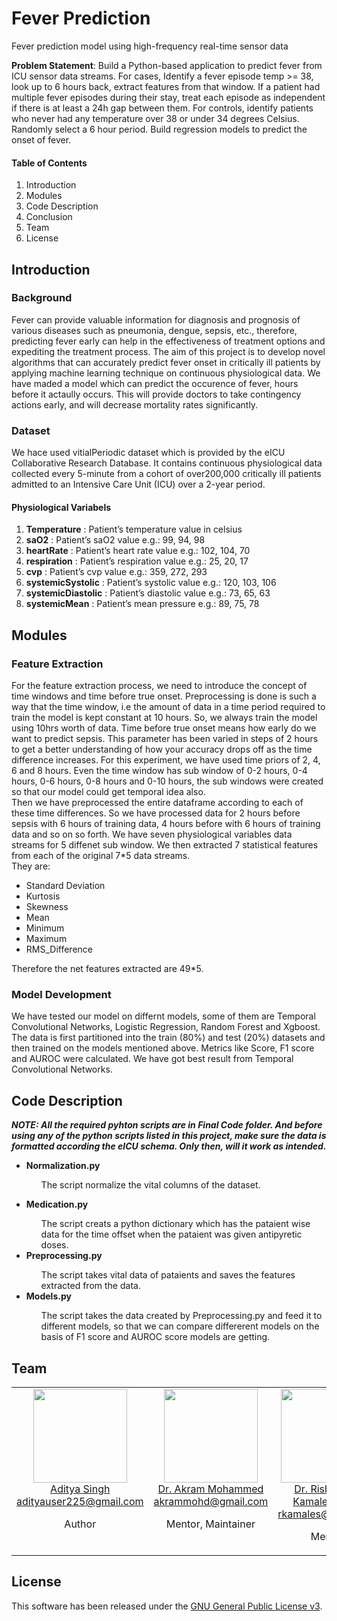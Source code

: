 # Fever Prediction
Fever prediction model using high-frequency real-time sensor data

<b>Problem Statement</b>: Build a Python-based application to predict fever from ICU sensor data streams.
For cases, Identify a fever episode temp >= 38, look up to 6 hours back, extract features from that window. If a patient had multiple fever episodes during their stay, treat each episode as independent if there is at least a 24h gap between them. For controls, identify patients who never had any temperature over 38 or under 34 degrees Celsius. Randomly select a 6 hour period. Build regression models to predict the onset of fever.

<h4>Table of Contents</h4>
<ol>
    <li>Introduction</li>
    <li>Modules</li>
    <li>Code Description</li>
    <li>Conclusion</li>
    <li>Team</li>
    <li>License</li>
</ol>

## Introduction

### Background
Fever can provide valuable information for diagnosis and prognosis of various diseases such as pneumonia, dengue, sepsis, etc., therefore, predicting fever early can help in the effectiveness of treatment options and expediting the treatment process. The aim of this project is to develop novel algorithms that can accurately predict fever onset in critically ill patients by applying machine learning technique on continuous physiological data. We have maded a model which can predict the occurence of fever, hours before it actaully occurs. This will provide doctors to take contingency actions early, and will decrease mortality rates significantly.

### Dataset
We hace used vitialPeriodic dataset which is provided by the eICU Collaborative Research Database. It contains continuous physiological data collected every 5-minute from a cohort of over200,000 critically ill patients admitted to an Intensive Care Unit (ICU) over a 2-year period.
<h4>Physiological Variabels</h4>
<ol>
    <li> <b>Temperature</b> : Patient’s temperature value in celsius </li>
    <li> <b>saO2</b> : Patient’s saO2 value e.g.: 99, 94, 98 </li>
    <li> <b>heartRate</b> : Patient’s heart rate value e.g.: 102, 104, 70 </li>
    <li> <b>respiration</b> : Patient’s respiration value e.g.: 25, 20, 17</li>
    <li> <b>cvp</b> : Patient’s cvp value e.g.: 359, 272, 293</li>
    <li> <b>systemicSystolic</b> : Patient’s systolic value e.g.: 120, 103, 106</li>
    <li> <b>systemicDiastolic</b> : Patient’s diastolic value e.g.: 73, 65, 63</li>
    <li> <b>systemicMean</b> : Patient’s mean pressure e.g.: 89, 75, 78</li>
</ol>

## Modules

### Feature Extraction
For the feature extraction process, we need to introduce the concept of time windows and time before true onset. Preprocessing is done is such a way that the time window, i.e the amount of data in a time period required to train the model is kept constant at 10 hours. So, we always train the model using 10hrs worth of data. Time before true onset means how early do we want to predict sepsis. This parameter has been varied in steps of 2 hours to get a better understanding of how your accuracy drops off as the time difference increases. For this experiment, we have used time priors of 2, 4, 6 and 8 hours. Even the time window has sub window of 0-2 hours, 0-4 hours, 0-6 hours, 0-8 hours and 0-10 hours, the sub windows were created so that our model could get temporal idea also.
<br>
Then we have preprocessed the entire dataframe according to each of these time differences. So we have processed data for 2 hours before sepsis with 6 hours of training data, 4 hours before with 6 hours of training data and so on so forth. We have seven physiological variables data streams for 5 diffenet sub window. We then extracted 7 statistical features from each of the original 7*5 data streams. <br>
They are:
<ul>
<li>Standard Deviation</li>
<li>Kurtosis</li>
<li>Skewness</li>
<li>Mean </li>
<li>Minimum</li>
<li>Maximum</li>
<li>RMS_Difference</li>
</ul>
Therefore the net features extracted are 49*5.

### Model Development

We have tested our model on differnt models, some of them are Temporal Convolutional Networks, Logistic Regression, Random Forest and Xgboost. The data is first partitioned into the train (80%) and test (20%) datasets and then trained on the models mentioned above. Metrics like Score, F1 score and AUROC were calculated. We have got best result from Temporal Convolutional Networks.

## Code Description
<b><i>NOTE: All the required pyhton scripts are in Final Code folder. And before using any of the python scripts listed in this project, make sure the data is formatted according the eICU schema. Only then, will it work as intended.</i></b>
<ul>
<li><b>Normalization.py</b></li>
<ul>

The script normalize the vital columns of the dataset.
</ul>
<li><b>Medication.py</b></li>
<ul>
The script creats a python dictionary which has the pataient wise data for the time offset when the pataient was given antipyretic doses.
</ul>
<li><b>Preprocessing.py</b></li>
<ul>
The script takes vital data of pataients and saves the features extracted from the data. 
</ul>
<li><b>Models.py</b></li>
<ul>
The script takes the data created by Preprocessing.py and feed it to different models, so that we can compare differerent models on the basis of F1 score and AUROC score models are getting.
</ul>

</ul>

## Team
<table align="center">
  <tbody>
    <tr>
        <td align="center" valign="top">
			<img height="150" src="https://github.com/adityauser.png?s=150">
			<br>
			<a href="https://github.com/adityauser">Aditya Singh</a>
			<br>
			<a href="mailto:adityauser225@gmail.com">adityauser225@gmail.com</a>
			<br>
			<p>Author</p>
		</td>
		<td align="center" valign="top">
			<img height="150" src="https://github.com/akram-mohammed.png?s=150">
			<br>
			<a href="https://github.com/akram-mohammed">Dr. Akram Mohammed</a>
			<br>
			<a href="mailto:akrammohd@gmail.com">akrammohd@gmail.com</a>
			<br>
			<p>Mentor, Maintainer</p>
		</td>
	 	<td align="center" valign="top">
			<img width="150" height="150" src="https://github.com/rkamaleswaran.png?s=150">
			<br>
			<a href="https://github.com/rkamaleswaran">Dr. Rishikesan Kamaleswaran</a>
			<br>
			<a href="mailto:rkamales@uthsc.edu">rkamales@uthsc.edu</a>
			<br>
			<p>Mentor</p>
		</td>
     </tr>
  </tbody>
</table>

## License
This software has been released under the [GNU General Public License v3](LICENSE).
